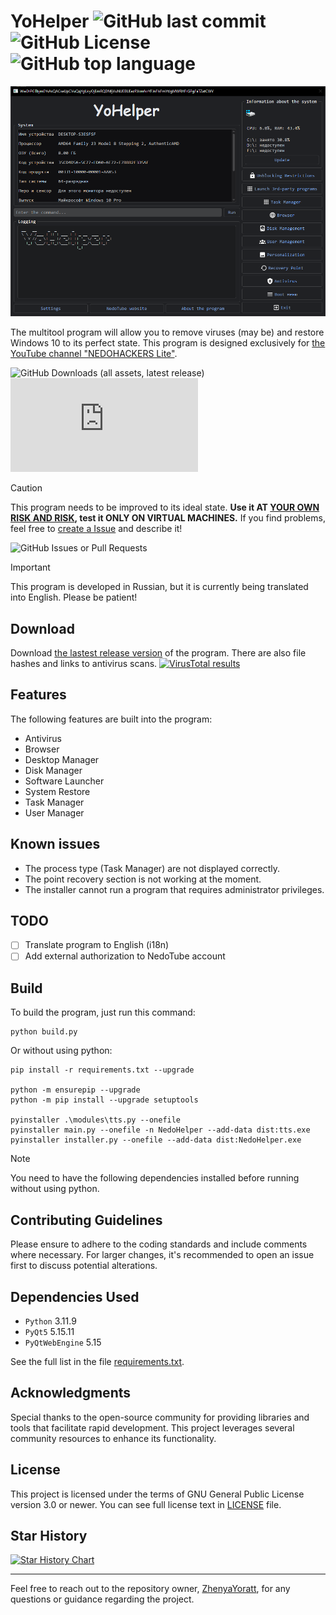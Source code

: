 # YoHelper ![GitHub last commit](https://img.shields.io/github/last-commit/ZhenyaYoratt/YoHelper?style=flat-square) ![GitHub License](https://img.shields.io/github/license/ZhenyaYoratt/YoHelper?style=flat-square) ![GitHub top language](https://img.shields.io/github/languages/top/ZhenyaYoratt/YoHelper?style=flat-square)

![Image of YoHelper](/docs/images/main_window.png)

The multitool program will allow you to remove viruses (may be) and restore Windows 10 to its perfect state. This program is designed exclusively for [the YouTube channel "NEDOHACKERS Lite"](https://youtube.com/@nedohackerslite).

![GitHub Downloads (all assets, latest release)](https://img.shields.io/github/downloads/ZhenyaYoratt/YoHelper/latest/total?style=for-the-badge&logo=github) ![GitHub file size in bytes](https://img.shields.io/github/size/ZhenyaYoratt/YoHelper/main.py)

> [!CAUTION]
> This program needs to be improved to its ideal state. **Use it AT <ins>YOUR OWN RISK AND RISK</ins>, test it ONLY ON VIRTUAL MACHINES.** If you find problems, feel free to [create a Issue](/issues) and describe it!
> 
> ![GitHub Issues or Pull Requests](https://img.shields.io/github/issues/ZhenyaYoratt/YoHelper?style=flat-square)

> [!IMPORTANT]
> This program is developed in Russian, but it is currently being translated into English. Please be patient!

## Download
Download [the lastest release version](https://github.com/ZhenyaYoratt/YoHelper/releases) of the program. There are also file hashes and links to antivirus scans.
[![VirusTotal results](https://img.shields.io/badge/VirusTotal-blue?style=flat-square)](https://virustotal.com)
<!-- VirusTotal/Trag.le -->

## Features
The following features are built into the program:
- Antivirus
- Browser
- Desktop Manager
- Disk Manager
- Software Launcher
- System Restore
- Task Manager
- User Manager

## Known issues
- The process type (Task Manager) are not displayed correctly.
- The point recovery section is not working at the moment.
- The installer cannot run a program that requires administrator privileges.
<!-- There are no issues at the moment. If you find problems, feel free to [create a Issue](github.com/ZhenyaYoratt/YoHelper/issues) and describe it.-->

## TODO
- [ ] Translate program to English (i18n)
- [ ] Add external authorization to NedoTube account

## Build
To build the program, just run this command:
```
python build.py
```
Or without using python:
```
pip install -r requirements.txt --upgrade

python -m ensurepip --upgrade
python -m pip install --upgrade setuptools

pyinstaller .\modules\tts.py --onefile
pyinstaller main.py --onefile -n NedoHelper --add-data dist:tts.exe
pyinstaller installer.py --onefile --add-data dist:NedoHelper.exe
```
> [!NOTE]
> You need to have the following dependencies installed before running without using python.


## Contributing Guidelines
Please ensure to adhere to the coding standards and include comments where necessary. For larger changes, it's recommended to open an issue first to discuss potential alterations.

## Dependencies Used
- `Python` 3.11.9
- `PyQt5` 5.15.11
- `PyQtWebEngine` 5.15

See the full list in the file [requirements.txt](requirements.txt).

## Acknowledgments
Special thanks to the open-source community for providing libraries and tools that facilitate rapid development. This project leverages several community resources to enhance its functionality.

## License
This project is licensed under the terms of GNU General Public License version 3.0 or newer. You can see full license text in [LICENSE](LICENSE) file.

## Star History
<a href="https://star-history.com/#ZhenyaYoratt/YoHelper&Date">
 <picture>
   <source media="(prefers-color-scheme: dark)" srcset="https://api.star-history.com/svg?repos=ZhenyaYoratt/YoHelper&type=Date&theme=dark" />
   <source media="(prefers-color-scheme: light)" srcset="https://api.star-history.com/svg?repos=ZhenyaYoratt/YoHelper&type=Date" />
   <img alt="Star History Chart" src="https://api.star-history.com/svg?repos=ZhenyaYoratt/YoHelper&type=Date" />
 </picture>
</a>

---

Feel free to reach out to the repository owner, [ZhenyaYoratt](https://github.com/ZhenyaYoratt), for any questions or guidance regarding the project.
